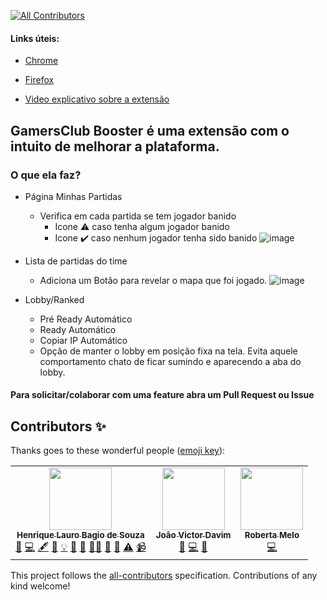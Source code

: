 <!-- ALL-CONTRIBUTORS-BADGE:START - Do not remove or modify this section -->
[![All Contributors](https://img.shields.io/badge/all_contributors-3-orange.svg?style=flat-square)](#contributors-)
<!-- ALL-CONTRIBUTORS-BADGE:END -->

#### Links úteis:
* [Chrome](https://chrome.google.com/webstore/detail/gamersclub-booster/dahnmmlhchpmmlgebpkpaofbefjdlpin)

* [Firefox](https://addons.mozilla.org/pt-BR/firefox/addon/gamersclub-booster/)

* [Video explicativo sobre a extensão](https://youtu.be/nmxw6xjsIjc)

## GamersClub Booster é uma extensão com o intuito de melhorar a plataforma.

### O que ela faz?
- Página Minhas Partidas
  - Verifica em cada partida se tem jogador banido
    - Icone :warning: caso tenha algum jogador banido
    - Icone ✔️ caso nenhum jogador tenha sido banido
    ![image](https://user-images.githubusercontent.com/1070818/107768732-ad0d4180-6d15-11eb-93d6-9ce156ecdad5.png)

- Lista de partidas do time  
  - Adiciona um Botão para revelar o mapa que foi jogado.
  ![image](https://user-images.githubusercontent.com/1070818/107768870-dc23b300-6d15-11eb-9499-c32a7fdd732b.png)

- Lobby/Ranked  
  - Pré Ready Automático
  - Ready Automático
  - Copiar IP Automático
  - Opção de manter o lobby em posição fixa na tela. Evita aquele comportamento chato de ficar sumindo e aparecendo a aba do lobby.

#### Para solicitar/colaborar com uma feature abra um Pull Request ou Issue

## Contributors ✨

Thanks goes to these wonderful people ([emoji key](https://allcontributors.org/docs/en/emoji-key)):

<!-- ALL-CONTRIBUTORS-LIST:START - Do not remove or modify this section -->
<!-- prettier-ignore-start -->
<!-- markdownlint-disable -->
<table>
  <tr>
    <td align="center"><a href="https://github.com/henriquelbsouza"><img src="https://avatars.githubusercontent.com/u/1070818?v=4?s=100" width="100px;" alt=""/><br /><sub><b>Henrique Lauro Bagio de Souza</b></sub></a><br /><a href="https://github.com/henriquelbsouza/gamersclub-booster/issues?q=author%3Ahenriquelbsouza" title="Bug reports">🐛</a> <a href="https://github.com/henriquelbsouza/gamersclub-booster/commits?author=henriquelbsouza" title="Code">💻</a> <a href="#content-henriquelbsouza" title="Content">🖋</a> <a href="https://github.com/henriquelbsouza/gamersclub-booster/commits?author=henriquelbsouza" title="Documentation">📖</a> <a href="#example-henriquelbsouza" title="Examples">💡</a> <a href="#ideas-henriquelbsouza" title="Ideas, Planning, & Feedback">🤔</a> <a href="#maintenance-henriquelbsouza" title="Maintenance">🚧</a> <a href="#mentoring-henriquelbsouza" title="Mentoring">🧑‍🏫</a> <a href="https://github.com/henriquelbsouza/gamersclub-booster/pulls?q=is%3Apr+reviewed-by%3Ahenriquelbsouza" title="Reviewed Pull Requests">👀</a> <a href="#tool-henriquelbsouza" title="Tools">🔧</a> <a href="https://github.com/henriquelbsouza/gamersclub-booster/commits?author=henriquelbsouza" title="Tests">⚠️</a> <a href="#video-henriquelbsouza" title="Videos">📹</a></td>
    <td align="center"><a href="https://github.com/jvdavim"><img src="https://avatars.githubusercontent.com/u/16657663?v=4?s=100" width="100px;" alt=""/><br /><sub><b>João Victor Davim</b></sub></a><br /><a href="https://github.com/henriquelbsouza/gamersclub-booster/issues?q=author%3Ajvdavim" title="Bug reports">🐛</a> <a href="https://github.com/henriquelbsouza/gamersclub-booster/commits?author=jvdavim" title="Code">💻</a> <a href="#maintenance-jvdavim" title="Maintenance">🚧</a></td>
    <td align="center"><a href="https://github.com/RobertaMelo"><img src="https://avatars.githubusercontent.com/u/31969450?v=4?s=100" width="100px;" alt=""/><br /><sub><b>Roberta Melo</b></sub></a><br /><a href="https://github.com/henriquelbsouza/gamersclub-booster/commits?author=RobertaMelo" title="Code">💻</a></td>
  </tr>
</table>

<!-- markdownlint-restore -->
<!-- prettier-ignore-end -->

<!-- ALL-CONTRIBUTORS-LIST:END -->

This project follows the [all-contributors](https://github.com/all-contributors/all-contributors) specification. Contributions of any kind welcome!
